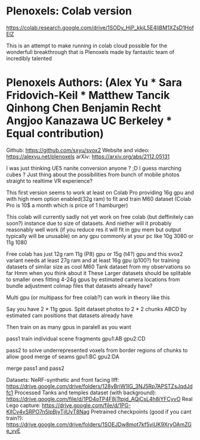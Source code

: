 # Plenoxels: Colab version

https://colab.research.google.com/drive/1SODy_HiP_kkjL5E4IiBM1XZsD1HofElZ

This is an attempt to make running in colab cloud possible for the wonderfull breakthrough that is Plenoxels made by fantastic team of incredibly talented

# Plenoxels Authors: (Alex Yu * Sara Fridovich-Keil * Matthew Tancik Qinhong Chen Benjamin Recht Angjoo Kanazawa UC Berkeley * Equal contribution)
Github: https://github.com/sxyu/svox2
Website and video: https://alexyu.net/plenoxels
arXiv: https://arxiv.org/abs/2112.05131

I was just thinking UE5 nanite conversion anyone ? ;D I guess marching cubes ?
Just thing about the possibilities from bunch of mobile photos straight to realtime VR experience?

This first version seems to work at least on Colab Pro providing 16g gpu and with high mem option enabled(32g ram) to fit and train M60 dataset (Colab Pro is 10$ a month which is price of 1 hamburger)

This colab will currently sadly not yet work on free colab (but deffinitely can soon?) instance due to size of datasets. And niether will it probably reasonably well work (if you reduce res it will fit in gpu mem but output typically will be unusable) on any gpu commonly at your pc like 10g 3080 or 11g 1080

Free colab has just 12g ram 11g (P8) gpu or 15g (t4?) gpu and this svox2 variant needs at least 27g ram and at least 16g gpu (p100?) for training datasets of similar size as cool M60 Tank dataset from my observations so far
Hmm when you think about it These Larger datasets should be splitable to smaller ones fitting 4-24g gpus by estimated camera locations from bundle adjustment colmap files that datasets already have?

Multi gpu (or multipass for free colab?) can work in theory like this

Say you have 2 * 11g gpus. Split dataset photos to 2 * 2 chunks ABCD by estimated cam positions that datasets already have

Then train on as many gpus in paralell as you want

pass1 train individual scene fragments
gpu1:AB gpu2:CD

pass2 to solve underrepresented voxels from border regions of chunks to allow good merge of seams
gpu1:BC gpu2:DA

merge pass1 and pass2

Datasets: NeRF-synthetic and front facing llff: https://drive.google.com/drive/folders/128yBriW1IG_3NJ5Rp7APSTZsJqdJdfc1
Processed Tanks and temples dataset (with background): https://drive.google.com/file/d/1PD4oTP4F8jTtpjd_AQjCsL4h8iYFCyvO
Real Lego capture: https://drive.google.com/file/d/1PG-KllCv4vSRPO7n5lpBjyTjlUyT8Nag
Pretrained checkpoints (good if you cant train?): https://drive.google.com/drive/folders/1SOEJDw8mot7kf5viUK9XryOAmZGe_vvE
